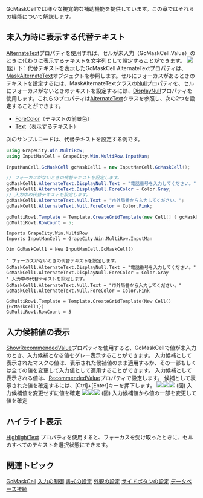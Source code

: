GcMaskCellでは様々な視覚的な補助機能を提供しています。この章ではそれらの機能について解説します。

## 未入力時に表示する代替テキスト

[AlternateText](gcdocsite__documentlink?toc-item-id=8dc51830-57eb-427a-a6ef-8420ecd52804)プロパティを使用すれば、セルが未入力（GcMaskCell.Value）のときに代わりに表示するテキストを文字列として設定することができます。
![](/DOCUMENT_SITE_LINK_PREFIX_HERE/document-site-files/images/f148c511-6e98-4b55-9904-150a375d5825/images/imimages/02gcmask/gcmask_alternatetext.png)
(図) 下：代替テキストを表示したGcMaskCell
AlternateTextプロパティは、[MaskAlternateText](gcdocsite__documentlink?toc-item-id=b0b715e9-5ffc-4e88-82ad-dacf0e7d9354)オブジェクトを参照します。セルにフォーカスがあるときのテキストを設定するには、MaskAlternateTextクラスの[Null](gcdocsite__documentlink?toc-item-id=deed39d6-6777-42e2-b3cc-0fbea3cf7f81)プロパティを、セルにフォーカスがないときのテキストを設定するには、[DisplayNull](gcdocsite__documentlink?toc-item-id=7711abb3-3eb5-427c-bf95-019c996a63aa)プロパティを使用します。これらのプロパティは[AlternateText](gcdocsite__documentlink?toc-item-id=ad9f7e80-afd6-472d-b241-634de02bb6c8)クラスを参照し、次の2つを設定することができます。

* [ForeColor](gcdocsite__documentlink?toc-item-id=60ca94d1-2f05-4d15-8a46-7e97ee981de3)（テキストの前景色）
* [Text](gcdocsite__documentlink?toc-item-id=28787e94-9634-420b-b4f0-1b9cba29e534)（表示するテキスト）

次のサンプルコードは、代替テキストを設定する例です。

```csharp
using GrapeCity.Win.MultiRow;
using InputManCell = GrapeCity.Win.MultiRow.InputMan;

InputManCell.GcMaskCell gcMaskCell1 = new InputManCell.GcMaskCell();

// フォーカスがないときの代替テキストを設定します。
gcMaskCell1.AlternateText.DisplayNull.Text = "電話番号を入力してください。";
gcMaskCell1.AlternateText.DisplayNull.ForeColor = Color.Gray;
// 入力中の代替テキストを設定します。
gcMaskCell1.AlternateText.Null.Text = "市外局番から入力してください。";
gcMaskCell1.AlternateText.Null.ForeColor = Color.Pink;

gcMultiRow1.Template = Template.CreateGridTemplate(new Cell[] { gcMaskCell1 });
gcMultiRow1.RowCount = 5;
```

```vbnet
Imports GrapeCity.Win.MultiRow
Imports InputManCell = GrapeCity.Win.MultiRow.InputMan

Dim GcMaskCell1 = New InputManCell.GcMaskCell()

' フォーカスがないときの代替テキストを設定します。
GcMaskCell1.AlternateText.DisplayNull.Text = "電話番号を入力してください。"
GcMaskCell1.AlternateText.DisplayNull.ForeColor = Color.Gray
' 入力中の代替テキストを設定します。
GcMaskCell1.AlternateText.Null.Text = "市外局番から入力してください。"
GcMaskCell1.AlternateText.Null.ForeColor = Color.Pink

GcMultiRow1.Template = Template.CreateGridTemplate(New Cell() {GcMaskCell1})
GcMultiRow1.RowCount = 5
```

## 入力候補値の表示

[ShowRecommendedValue](gcdocsite__documentlink?toc-item-id=3e5b12cd-9018-4d66-8182-cc5a33ae01e4)プロパティを使用すると、GcMaskCellで値が未入力のとき、入力候補となる値をグレー表示することができます。
入力候補として表示されたマスクの値は、表示された候補値のまま適用するか、その一部もしくは全ての値を変更して入力値として適用することができます。
入力候補として表示される値は、[RecommendedValue](gcdocsite__documentlink?toc-item-id=b4e77d99-a3b5-450b-8506-bf3c13c5a7e5)プロパティで設定します。
候補として表示された値を確定するには、[Ctrl]+[Enter]キーを押下します。
![](/DOCUMENT_SITE_LINK_PREFIX_HERE/document-site-files/images/f148c511-6e98-4b55-9904-150a375d5825/images/imimages/02gcmask/gcmask_recommendedvalue01.png)![](/DOCUMENT_SITE_LINK_PREFIX_HERE/document-site-files/images/f148c511-6e98-4b55-9904-150a375d5825/images/imimages/arrowright.png)![](/DOCUMENT_SITE_LINK_PREFIX_HERE/document-site-files/images/f148c511-6e98-4b55-9904-150a375d5825/images/imimages/02gcmask/gcmask_recommendedvalue02.png)
(図) 入力候補値を変更せずに値を確定
![](/DOCUMENT_SITE_LINK_PREFIX_HERE/document-site-files/images/f148c511-6e98-4b55-9904-150a375d5825/images/imimages/02gcmask/gcmask_recommendedvalue03.png)![](/DOCUMENT_SITE_LINK_PREFIX_HERE/document-site-files/images/f148c511-6e98-4b55-9904-150a375d5825/images/imimages/arrowright.png)![](/DOCUMENT_SITE_LINK_PREFIX_HERE/document-site-files/images/f148c511-6e98-4b55-9904-150a375d5825/images/imimages/02gcmask/gcmask_recommendedvalue04.png)
(図) 入力候補値から値の一部を変更して値を確定

## ハイライト表示

[HighlightText](gcdocsite__documentlink?toc-item-id=65d3e9c1-d895-4060-b05b-ba3387bfb689) プロパティを使用すると、フォーカスを受け取ったときに、セルのすべてのテキストを選択状態にできます。

## 関連トピック

[GcMaskCell](gcdocsite__documentlink?toc-item-id=f5bfae8e-29fa-4aa3-b8a2-00ea41bc049a)
[入力の制御](gcdocsite__documentlink?toc-item-id=b51711c9-0233-42ba-970e-4572e8fc5662)
[書式の設定](gcdocsite__documentlink?toc-item-id=34f3ea20-b1b1-4807-b66c-0c33770dbc4b)
[外観の設定](gcdocsite__documentlink?toc-item-id=c21b9cd9-1859-46f5-8551-6e161d4bd203)
[サイドボタンの設定](gcdocsite__documentlink?toc-item-id=2134d50c-5198-4636-b305-eaba634ff74f)
[データベース接続](gcdocsite__documentlink?toc-item-id=754e16d2-3ba6-4e30-a017-0707d583c83e)